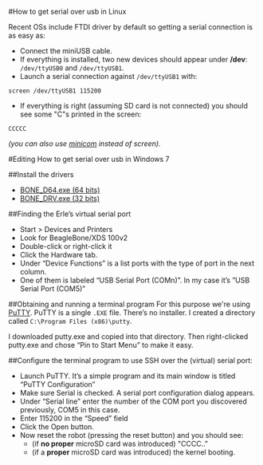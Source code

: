 #How to get serial over usb in Linux

Recent OSs include FTDI driver by default so getting a serial connection is as easy as:

- Connect the miniUSB cable.
- If everything is installed, two new devices should appear under **/dev**: `/dev/ttyUSB0` and `/dev/ttyUSB1`.
- Launch a serial connection against `/dev/ttyUSB1` with:


```
screen /dev/ttyUSB1 115200
```

- If everything is right (assuming SD card is not connected) you should see some "C"s printed in the screen:

```
CCCCC
```

*(you can also use [minicom](http://en.wikipedia.org/wiki/Minicom) instead of screen).*


#Editing How to get serial over usb in Windows 7

##Install the drivers
- [BONE_D64.exe (64 bits)](http://beagleboard.org/static/beaglebone/latest/Drivers/Windows/BONE_D64.exe) 
- [BONE_DRV.exe (32 bits)](http://beagleboard.org/static/beaglebone/latest/Drivers/Windows/BONE_DRV.exe)

##Finding the Erle’s virtual serial port

- Start > Devices and Printers
- Look for BeagleBone/XDS 100v2
- Double-click or right-click it
- Click the Hardware tab.
- Under “Device Functions” is a list ports with the type of port in the next column.
- One of them is labeled “USB Serial Port (COMn)”. In my case it’s ”USB Serial Port (COM5)”

##Obtaining and running a terminal program
For this purpose we're using [PuTTY](http://www.chiark.greenend.org.uk/~sgtatham/putty/). PuTTY is a single `.EXE` file. There’s no installer. I created a directory called `C:\Program Files (x86)\putty`.

I downloaded putty.exe and copied into that directory. Then right-clicked putty.exe and chose “Pin to Start Menu” to make it easy.

##Configure the terminal program to use SSH over the (virtual) serial port:
- Launch PuTTY. It’s a simple program and its main window is titled “PuTTY Configuration”
- Make sure Serial is checked. A serial port configuration dialog appears.
- Under “Serial line” enter the number of the COM port you discovered previously, COM5 in this case.
- Enter 115200 in the “Speed” field
- Click the Open button.
- Now reset the robot (pressing the reset button) and you should see:
   - (if **no proper** microSD card was introduced) "CCCC.."
   - (if a **proper** microSD card was introduced) the kernel booting.
